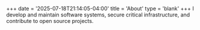 +++
date = '2025-07-18T21:14:05-04:00'
title = 'About'
type = 'blank'
+++
I develop and maintain software systems, secure critical infrastructure,
and contribute to open source projects.

